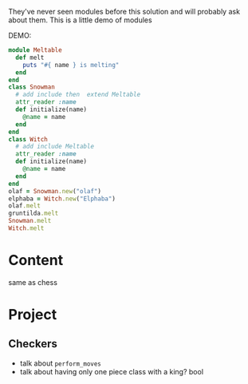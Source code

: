 They've never seen modules before this solution and will probably ask about
them. This is a little demo of modules

DEMO:

```ruby
module Meltable
  def melt
    puts "#{ name } is melting"
  end
end
class Snowman
  # add include then  extend Meltable
  attr_reader :name
  def initialize(name)
    @name = name
  end
end
class Witch
  # add include Meltable
  attr_reader :name
  def initialize(name)
    @name = name
  end
end
olaf = Snowman.new("olaf")
elphaba = Witch.new("Elphaba")
olaf.melt
gruntilda.melt
Snowman.melt
Witch.melt
```
# Content
same as chess

# Project
## Checkers
+ talk about `perform_moves`
+ talk about having only one piece class with a king? bool

